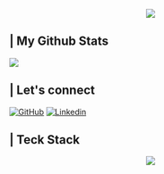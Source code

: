 
<!--
<img src="https://socialify.git.ci/jolliebonnie/jolliebonnie/image?font=KoHo&forks=1&language=1&name=1&pattern=Circuit%20Board&pulls=1&stargazers=1&theme=Auto" alt="jolliebonnie" width="640" height="320" />
-->
<p align="center">
  <img src="https://capsule-render.vercel.app/api?text=Hey!%20Thats%20me%20Chaw%20😉&animation=fadeIn&type=waving&color=gradient&height=160&section=header"/>
</p>

## | My Github Stats 

<img src="https://github-readme-streak-stats.herokuapp.com/?user=jolliebonnie"/>

## | Let's connect 
[![GitHub](https://img.shields.io/badge/Github-100000?style=for-the-badge&logo=github&logoColor=white)](https://github.com/jolliebonnie)
[![Linkedin](https://img.shields.io/badge/Linkedin-0077B5?style=for-the-badge&logo=linkedin&logoColor=white)](https://www.linkedin.com/in/chaw-thiri-san-379035227/)
## | Teck Stack
<p align="center">
   <img src="https://skillicons.dev/icons?i=bash,git,py,c,cpp,github,visualstudio,vscode"/>
</p>
